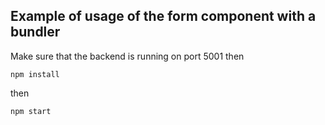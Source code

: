 ## Example of usage of the form component with a bundler

Make sure that the backend is running on port 5001 then

```npm install```

then

```npm start```